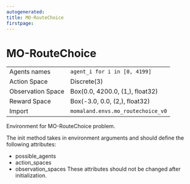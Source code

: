 ```yaml
---
autogenerated:
title: MO-RouteChoice
firstpage:
---
```


# MO-RouteChoice

|   |                                   |
|---|-----------------------------------|
| Agents names | `agent_i for i in [0, 4199]`      |
| Action Space | Discrete(3)                       |
| Observation Space | Box(0.0, 4200.0, (1,), float32)   |
| Reward Space | Box(-3.0, 0.0, (2,), float32)     |
| Import | `momaland.envs.mo_routechoice_v0` |

Environment for MO-RouteChoice problem.

The init method takes in environment arguments and should define the following attributes:
- possible_agents
- action_spaces
- observation_spaces
These attributes should not be changed after initialization.
